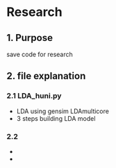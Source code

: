 # Research

## 1. Purpose
save code for research

## 2. file explanation
### 2.1 LDA_huni.py
- LDA using gensim LDAmulticore
- 3 steps building LDA model

### 2.2 
- 
- 

